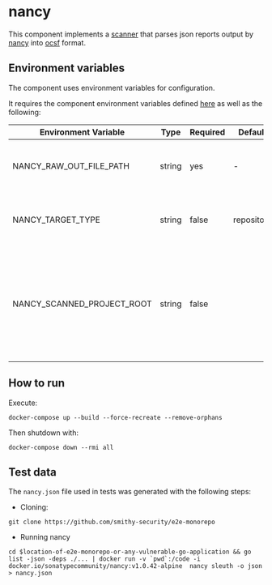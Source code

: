 # nancy

This component implements a [scanner](https://github.com/smithy-security/smithy/blob/main/sdk/component/component.go)
that parses json reports output by [nancy](https://github.com/securego/gosec) into [ocsf](https://github.com/ocsf) format.

## Environment variables

The component uses environment variables for configuration.

It requires the component
environment variables defined [here](https://github.com/smithy-security/smithy/blob/main/sdk/README.md#component) as well
as the following:

| Environment Variable     | Type   | Required | Default    | Description                                             |
|--------------------------|--------|----------|------------|---------------------------------------------------------|
| NANCY\_RAW\_OUT\_FILE\_PATH  | string | yes      | -          | The path where to find the gosec report                 |
| NANCY\_TARGET\_TYPE         | string | false    | repository | The type of target that was used to generate the report |
| NANCY\_SCANNED\_PROJECT\_ROOT         | string | false    |  | The root of the project being scanned, used to find go.mod files and point at lines where fixes are needed |

## How to run

Execute:

```shell
docker-compose up --build --force-recreate --remove-orphans
```

Then shutdown with:

```shell
docker-compose down --rmi all
```

## Test data

The `nancy.json` file used in tests was generated with the following steps:

* Cloning:

```shell
git clone https://github.com/smithy-security/e2e-monorepo
```

* Running nancy

```shell
cd $location-of-e2e-monorepo-or-any-vulnerable-go-application && go list -json -deps ./... | docker run -v `pwd`:/code -i docker.io/sonatypecommunity/nancy:v1.0.42-alpine  nancy sleuth -o json  > nancy.json

```
